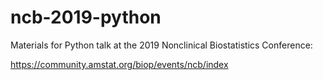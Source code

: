 # ncb-2019-python
Materials for Python talk at the 2019 Nonclinical Biostatistics Conference:

https://community.amstat.org/biop/events/ncb/index
